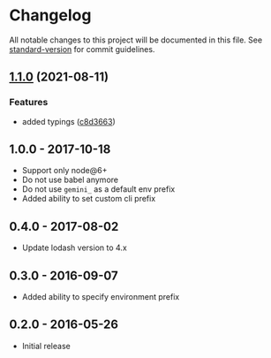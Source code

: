# Changelog

All notable changes to this project will be documented in this file. See [standard-version](https://github.com/conventional-changelog/standard-version) for commit guidelines.

## [1.1.0](https://github.com/gemini-testing/configparser/compare/v1.0.1...v1.1.0) (2021-08-11)


### Features

* added typings ([c8d3663](https://github.com/gemini-testing/configparser/commit/c8d36636f8f9aa706a71e7fe1a9f978cf2d86df8))

## 1.0.0 - 2017-10-18

* Support only node@6+
* Do not use babel anymore
* Do not use `gemini_` as a default env prefix
* Added ability to set custom cli prefix

## 0.4.0 - 2017-08-02

* Update lodash version to 4.x

## 0.3.0 - 2016-09-07

* Added ability to specify environment prefix

## 0.2.0 - 2016-05-26

* Initial release
